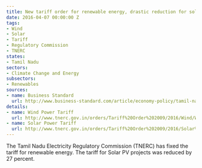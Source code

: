 ```yaml
---
title: New tariff order for renewable energy, drastic reduction for solar PV
date: 2016-04-07 00:00:00 Z
tags:
- Wind
- Solar
- Tariff
- Regulatory Commission
- TNERC
states:
- Tamil Nadu
sectors:
- Climate Change and Energy
subsectors:
- Renewables
sources:
- name: Business Standard
  url: http://www.business-standard.com/article/economy-policy/tamil-nadu-hikes-tariff-for-wind-power-slashes-it-for-solar-power-116040400225_1.html
details:
- name: Wind Power Tariff
  url: http://www.tnerc.gov.in/orders/Tariff%20Order%202009/2016/Wind/Wind%20-%203%20of%202016.pdf
- name: Solar Power Tariff
  url: http://www.tnerc.gov.in/orders/Tariff%20Order%202009/2016/Solar%202016/Solar%20Order%20-%202%20of%202016.pdf
---
```


The Tamil Nadu Electricity Regulatory Commission (TNERC) has fixed the tariff for renewable energy. The tariff for Solar PV projects was reduced by 27 percent.

